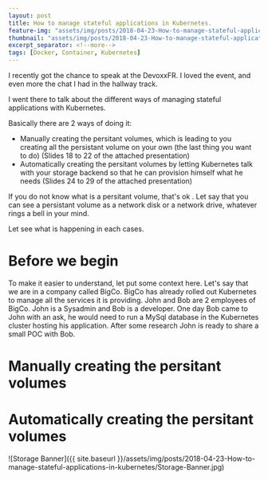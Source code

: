 ```yaml
---
layout: post
title: How to manage stateful applications in Kubernetes.
feature-img: "assets/img/posts/2018-04-23-How-to-manage-stateful-applications-in-kubernetes/Storage-Banner.jpg"
thumbnail: "assets/img/posts/2018-04-23-How-to-manage-stateful-applications-in-kubernetes/Storage-Banner.jpg"
excerpt_separator: <!--more-->
tags: [Docker, Container, Kubernetes]
---
```


I recently got the chance to speak at the DevoxxFR. I loved the event, and even more the chat I had in the hallway track.
<!--more-->

I went there to talk about the different ways of managing stateful applications with Kubernetes.

Basically there are 2 ways of doing it:
- Manually creating the persitant volumes, which is leading to you creating all the persistant volume on your own (the last thing you want to do) (Slides 18 to 22 of the attached presentation)
- Automatically creating the persitant volumes by letting Kubernetes talk with your storage backend so that he can provision himself what he needs (Slides 24 to 29 of the attached presentation)

If you do not know what is a persitant volume, that's ok <i class="fa fa-smile-o"></i>. Let say that you can see a persistant volume as a network disk or a network drive, whatever rings a bell in your mind.

Let see what is happening in each cases. 

# Before we begin

To make it easier to understand, let put some context here. Let's say that we are in a company called BigCo. BigCo has already rolled out Kubernetes to manage all the services it is providing. John and Bob are 2 employees of BigCo. John is a Sysadmin and Bob is a developer. One day Bob came to John with an ask, he would need to run a MySql database in the Kubernetes cluster hosting his application. After some research John is ready to share a small POC with Bob.

# Manually creating the persitant volumes


# Automatically creating the persitant volumes


![Storage Banner]({{ site.baseurl }}/assets/img/posts/2018-04-23-How-to-manage-stateful-applications-in-kubernetes/Storage-Banner.jpg)
<script async class="speakerdeck-embed" data-id="4c9e38395a8d45dcbb08dda95242c7fd" data-ratio="1.77777777777778" src="//speakerdeck.com/assets/embed.js"></script>